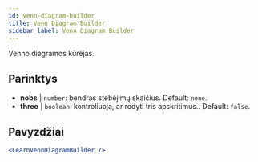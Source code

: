 ```yaml
---
id: venn-diagram-builder
title: Venn Diagram Builder
sidebar_label: Venn Diagram Builder
---
```


Venno diagramos kūrėjas.

## Parinktys

* __nobs__ | `number`: bendras stebėjimų skaičius. Default: `none`.
* __three__ | `boolean`: kontroliuoja, ar rodyti tris apskritimus.. Default: `false`.


## Pavyzdžiai

```jsx live
<LearnVennDiagramBuilder />
```

